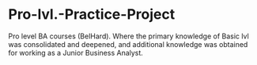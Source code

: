# Pro-lvl.-Practice-Project
Pro level BA courses (BelHard). Where the primary knowledge of Basic lvl was consolidated and deepened, and additional knowledge was obtained for working as a Junior Business Analyst.
